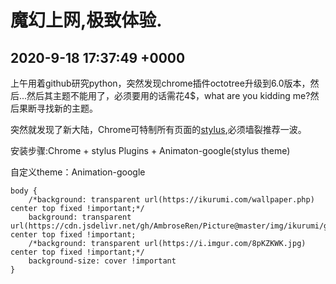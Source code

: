 # 魔幻上网,极致体验. #

## 2020-9-18 17:37:49 +0000 ##

上午用着github研究python，突然发现chrome插件octotree升级到6.0版本，然后...然后其主题不能用了，必须要用的话需花4$，what are you kidding me?然后果断寻找新的主题。

突然就发现了新大陆，Chrome可特制所有页面的[stylus](https://userstyles.org/),必须墙裂推荐一波。

安装步骤:Chrome + stylus Plugins + Animaton-google(stylus theme)

自定义theme：Animation-google

```
body {
    /*background: transparent url(https://ikurumi.com/wallpaper.php) center top fixed !important;*/
    background: transparent url(https://cdn.jsdelivr.net/gh/AmbroseRen/Picture@master/img/ikurumi/girlOne.jpg) center top fixed !important;
    /*background: transparent url(https://i.imgur.com/8pKZKWK.jpg) center top fixed !important;*/
    background-size: cover !important
}
```

